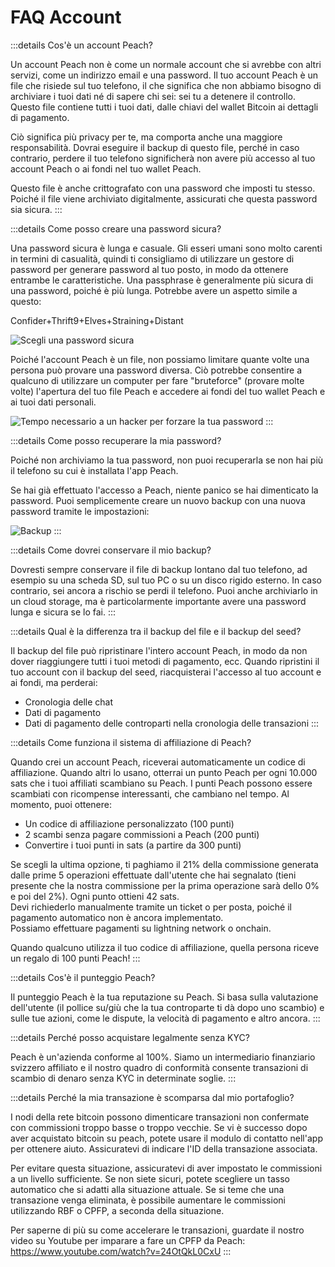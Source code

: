 # FAQ Account

:::details Cos'è un account Peach?

Un account Peach non è come un normale account che si avrebbe con altri servizi, come un indirizzo email e una password. Il tuo account Peach è un file che risiede sul tuo telefono, il che significa che non abbiamo bisogno di archiviare i tuoi dati né di sapere chi sei: sei tu a detenere il controllo. Questo file contiene tutti i tuoi dati, dalle chiavi del wallet Bitcoin ai dettagli di pagamento.

Ciò significa più privacy per te, ma comporta anche una maggiore responsabilità. Dovrai eseguire il backup di questo file, perché in caso contrario, perdere il tuo telefono significherà non avere più accesso al tuo account Peach o ai fondi nel tuo wallet Peach.

Questo file è anche crittografato con una password che imposti tu stesso. Poiché il file viene archiviato digitalmente, assicurati che questa password sia sicura.
:::

:::details Come posso creare una password sicura?

Una password sicura è lunga e casuale. Gli esseri umani sono molto carenti in termini di casualità, quindi ti consigliamo di utilizzare un gestore di password per generare password al tuo posto, in modo da ottenere entrambe le caratteristiche. Una passphrase è generalmente più sicura di una password, poiché è più lunga. Potrebbe avere un aspetto simile a questo:

Confider+Thrift9+Elves+Straining+Distant

![Scegli una password sicura](/img/faq/account/StrongPassword.png)

Poiché l'account Peach è un file, non possiamo limitare quante volte una persona può provare una password diversa. Ciò potrebbe consentire a qualcuno di utilizzare un computer per fare "bruteforce" (provare molte volte) l'apertura del tuo file Peach e accedere ai fondi del tuo wallet Peach e ai tuoi dati personali.

![Tempo necessario a un hacker per forzare la tua password](/img/faq/account/PWBruteForce.png)
:::

:::details Come posso recuperare la mia password?

Poiché non archiviamo la tua password, non puoi recuperarla se non hai più il telefono su cui è installata l'app Peach.

Se hai già effettuato l'accesso a Peach, niente panico se hai dimenticato la password. Puoi semplicemente creare un nuovo backup con una nuova password tramite le impostazioni:

![Backup](/img/faq/account/backups.png)
:::

:::details Come dovrei conservare il mio backup?

Dovresti sempre conservare il file di backup lontano dal tuo telefono, ad esempio su una scheda SD, sul tuo PC o su un disco rigido esterno. In caso contrario, sei ancora a rischio se perdi il telefono. Puoi anche archiviarlo in un cloud storage, ma è particolarmente importante avere una password lunga e sicura se lo fai.
:::

:::details Qual è la differenza tra il backup del file e il backup del seed?

Il backup del file può ripristinare l'intero account Peach, in modo da non dover riaggiungere tutti i tuoi metodi di pagamento, ecc. Quando ripristini il tuo account con il backup del seed, riacquisterai l'accesso al tuo account e ai fondi, ma perderai:

- Cronologia delle chat
- Dati di pagamento
- Dati di pagamento delle controparti nella cronologia delle transazioni
  :::

:::details Come funziona il sistema di affiliazione di Peach?

Quando crei un account Peach, riceverai automaticamente un codice di affiliazione. Quando altri lo usano, otterrai un punto Peach per ogni 10.000 sats che i tuoi affiliati scambiano su Peach. I punti Peach possono essere scambiati con ricompense interessanti, che cambiano nel tempo. Al momento, puoi ottenere:

- Un codice di affiliazione personalizzato (100 punti)
- 2 scambi senza pagare commissioni a Peach (200 punti)
- Convertire i tuoi punti in sats (a partire da 300 punti)

Se scegli la ultima opzione, ti paghiamo il 21% della commissione generata dalle prime 5 operazioni effettuate dall'utente che hai segnalato (tieni presente che la nostra commissione per la prima operazione sarà dello 0% e poi del 2%). Ogni punto ottieni 42 sats.  
Devi richiederlo manualmente tramite un ticket o per posta, poiché il pagamento automatico non è ancora implementato.  
Possiamo effettuare pagamenti su lightning network o onchain.

Quando qualcuno utilizza il tuo codice di affiliazione, quella persona riceve un regalo di 100 punti Peach!
:::

:::details Cos'è il punteggio Peach?

Il punteggio Peach è la tua reputazione su Peach. Si basa sulla valutazione dell'utente (il pollice su/giù che la tua controparte ti dà dopo uno scambio) e sulle tue azioni, come le dispute, la velocità di pagamento e altro ancora.
:::

:::details Perché posso acquistare legalmente senza KYC?

Peach è un'azienda conforme al 100%. Siamo un intermediario finanziario svizzero affiliato e il nostro quadro di conformità consente transazioni di scambio di denaro senza KYC in determinate soglie.
:::

:::details Perché la mia transazione è scomparsa dal mio portafoglio?

I nodi della rete bitcoin possono dimenticare transazioni non confermate con commissioni troppo basse o troppo vecchie.
Se vi è successo dopo aver acquistato bitcoin su peach, potete usare il modulo di contatto nell'app per ottenere aiuto. Assicuratevi di indicare l'ID della transazione associata.

Per evitare questa situazione, assicuratevi di aver impostato le commissioni a un livello sufficiente. Se non siete sicuri, potete scegliere un tasso automatico che si adatti alla situazione attuale.
Se si teme che una transazione venga eliminata, è possibile aumentare le commissioni utilizzando RBF o CPFP, a seconda della situazione.

Per saperne di più su come accelerare le transazioni, guardate il nostro video su Youtube per imparare a fare un CPFP da Peach: https://www.youtube.com/watch?v=24OtQkL0CxU
:::

